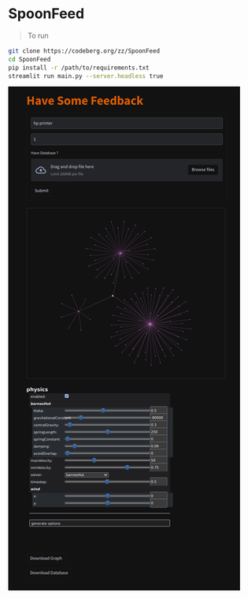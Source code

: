 # SpoonFeed

> To run

```sh
git clone https://codeberg.org/zz/SpoonFeed
cd SpoonFeed
pip install -r /path/to/requirements.txt
streamlit run main.py --server.headless true
```


![img](asset.png)